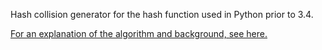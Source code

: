 Hash collision generator for the hash function used in Python prior to 3.4. 

[For an explanation of the algorithm and background, see here.](https://medium.com/@robertgrosse/generating-64-bit-hash-collisions-to-dos-python-5b21404a5306#.kf1g4t6qe)
